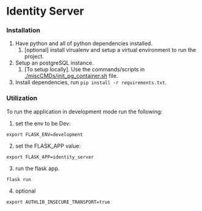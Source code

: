 # Identity Server

### Installation
1) Have python and all of python dependencies installed.
    1) [optional] install virualenv and setup a virtual environment to run the project.
2) Setup an postgreSQL instance.
    1) [To setup locally]. Use the commands/scripts in [./miscCMDs/init_pg_container.sh](./miscCMDs/init_pg_container.sh) file.
3) Install dependencies, run ``pip install -r requirements.txt``.

### Utilization
To run the application in development mode run the following:
1) set the env to be Dev: 
```
export FLASK_ENV=development
```
2) set the FLASK_APP value:
```
export FLASK_APP=identity_server
```
3) run the flask app.
```
flask run
```
4) optional 
```
export AUTHLIB_INSECURE_TRANSPORT=true
```